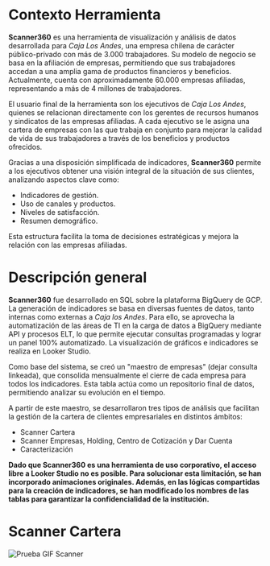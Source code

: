 # Contexto Herramienta
__Scanner360__ es una herramienta de visualización y análisis de datos desarrollada para _Caja Los Andes_, una empresa chilena de carácter público-privado con más de 3.000 trabajadores. Su modelo de negocio se basa en la afiliación de empresas, permitiendo que sus trabajadores accedan a una amplia gama de productos financieros y beneficios. Actualmente, cuenta con aproximadamente 60.000 empresas afiliadas, representando a más de 4 millones de trabajadores.

El usuario final de la herramienta son los ejecutivos de _Caja Los Andes_, quienes se relacionan directamente con los gerentes de recursos humanos y sindicatos de las empresas afiliadas. A cada ejecutivo se le asigna una cartera de empresas con las que trabaja en conjunto para mejorar la calidad de vida de sus trabajadores a través de los beneficios y productos ofrecidos.

Gracias a una disposición simplificada de indicadores, __Scanner360__ permite a los ejecutivos obtener una visión integral de la situación de sus clientes, analizando aspectos clave como:

* Indicadores de gestión.
* Uso de canales y productos.
* Niveles de satisfacción.
* Resumen demográfico.

Esta estructura facilita la toma de decisiones estratégicas y mejora la relación con las empresas afiliadas.

# Descripción general
__Scanner360__ fue desarrollado en SQL sobre la plataforma BigQuery de GCP. La generación de indicadores se basa en diversas fuentes de datos, tanto internas como externas a _Caja los Andes_. Para ello, se aprovecha la automatización de las áreas de TI en la carga de datos a BigQuery mediante API y procesos ELT, lo que permite ejecutar consultas programadas y lograr un panel 100% automatizado. La visualización de gráficos e indicadores se realiza en Looker Studio.

Como base del sistema, se creó un "maestro de empresas" (dejar consulta linkeada), que consolida mensualmente el cierre de cada empresa para todos los indicadores. Esta tabla actúa como un repositorio final de datos, permitiendo analizar su evolución en el tiempo.

A partir de este maestro, se desarrollaron tres tipos de análisis que facilitan la gestión de la cartera de clientes empresariales en distintos ámbitos:
* Scanner Cartera
* Scanner Empresas, Holding, Centro de Cotización y Dar Cuenta
* Caracterización

__Dado que Scanner360 es una herramienta de uso corporativo, el acceso libre a Looker Studio no es posible. Para solucionar esta limitación, se han incorporado animaciones originales. Además, en las lógicas compartidas para la creación de indicadores, se han modificado los nombres de las tablas para garantizar la confidencialidad de la institución.__

# Scanner Cartera
![Prueba GIF Scanner](https://raw.githubusercontent.com/WilliamDerby/Dashboard-Scanner360/refs/heads/main/GIFs/PruebaScanner2.gif)
